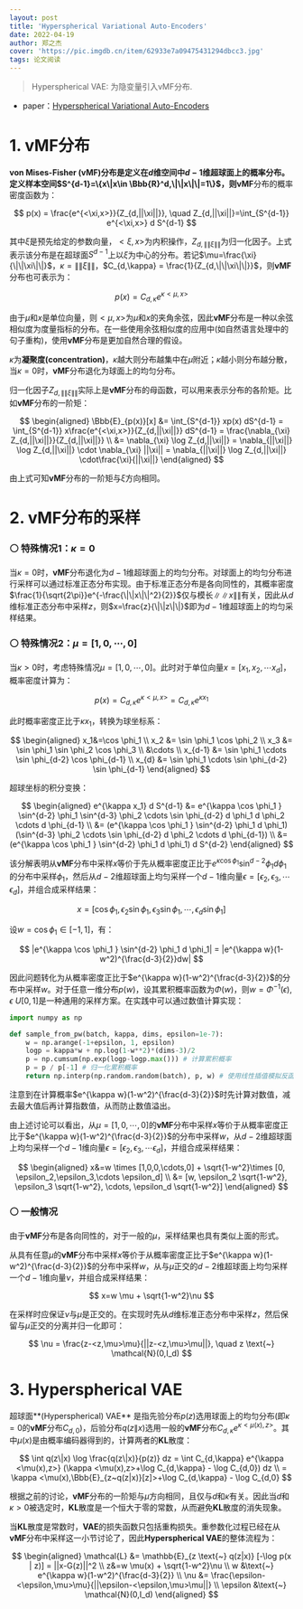 ```yaml
---
layout: post
title: 'Hyperspherical Variational Auto-Encoders'
date: 2022-04-19
author: 郑之杰
cover: 'https://pic.imgdb.cn/item/62933e7a09475431294dbcc3.jpg'
tags: 论文阅读
---
```


> Hyperspherical VAE: 为隐变量引入vMF分布.

- paper：[Hyperspherical Variational Auto-Encoders](https://arxiv.org/abs/1804.00891)


# 1. vMF分布

**von Mises-Fisher (vMF)**分布是定义在$d$维空间中$d-1$维超球面上的概率分布。定义样本空间$S^{d-1}=\{x\|x\in \Bbb{R}^d,\|\|x\|\|=1\}$，则**vMF**分布的概率密度函数为：

$$ p(x) = \frac{e^{<\xi,x>}}{Z_{d,||\xi||}}, \quad Z_{d,||\xi||}=\int_{S^{d-1}} e^{<\xi,x>} d S^{d-1} $$

其中$\xi$是预先给定的参数向量，$<\xi,x>$为内积操作，$Z_{d,\|\|\xi\|\|}$为归一化因子。上式表示该分布是在超球面$S^{d-1}$上以$\xi$为中心的分布。若记$\mu=\frac{\xi}{\|\|\xi\|\|}$，$\kappa=\|\|\xi\|\|$，$C_{d,\kappa} = \frac{1}{Z_{d,\|\|\xi\|\|}}$，则**vMF**分布也可表示为：

$$ p(x) = C_{d,\kappa} e^{\kappa <\mu,x>} $$

由于$\mu$和$x$是单位向量，则$<\mu,x>$为$\mu$和$x$的夹角余弦，因此**vMF**分布是一种以余弦相似度为度量指标的分布。在一些使用余弦相似度的应用中(如自然语言处理中的句子重构)，使用**vMF**分布是更加自然合理的假设。

$\kappa$为**凝聚度(concentration)**，$\kappa$越大则分布越集中在$\mu$附近；$\kappa$越小则分布越分散，当$\kappa=0$时，**vMF**分布退化为球面上的均匀分布。

归一化因子$Z_{d,\|\|\xi\|\|}$实际上是**vMF**分布的母函数，可以用来表示分布的各阶矩。比如**vMF**分布的一阶矩：

$$ \begin{aligned} \Bbb{E}_{p(x)}[x] &= \int_{S^{d-1}} xp(x) dS^{d-1} = \int_{S^{d-1}} x\frac{e^{<\xi,x>}}{Z_{d,||\xi||}} dS^{d-1} = \frac{\nabla_{\xi} Z_{d,||\xi||}}{Z_{d,||\xi||}} \\ &= \nabla_{\xi} \log Z_{d,||\xi||} = \nabla_{||\xi||} \log Z_{d,||\xi||} \cdot \nabla_{\xi} ||\xi|| = \nabla_{||\xi||} \log Z_{d,||\xi||} \cdot\frac{\xi}{||\xi||} \end{aligned} $$

由上式可知**vMF**分布的一阶矩与$\xi$方向相同。

# 2. vMF分布的采样

### ⚪ 特殊情况1：$\kappa=0$

当$\kappa=0$时，**vMF**分布退化为$d-1$维超球面上的均匀分布。对球面上的均匀分布进行采样可以通过标准正态分布实现。由于标准正态分布是各向同性的，其概率密度$\frac{1}{\sqrt{2\pi}}e^{-\frac{\|\|x\|\|^2}{2}}$仅与模长$\|\|x\|\|$有关，因此从$d$维标准正态分布中采样$z$，则$x=\frac{z}{\|\|z\|\|}$即为$d-1$维超球面上的均匀采样结果。


### ⚪ 特殊情况2：$\mu=[1,0,\cdots,0]$

当$\kappa>0$时，考虑特殊情况$\mu=[1,0,\cdots,0]$。此时对于单位向量$x=[x_1,x_2,\cdots x_d]$，概率密度计算为：

$$ p(x) = C_{d,\kappa} e^{\kappa <\mu,x>}= C_{d,\kappa} e^{\kappa x_1} $$

此时概率密度正比于$\kappa x_1$，转换为球坐标系：

$$ \begin{aligned} x_1&=\cos \phi_1 \\ x_2 &= \sin \phi_1 \cos \phi_2 \\ x_3 &= \sin \phi_1 \sin \phi_2 \cos \phi_3 \\ &\cdots \\ x_{d-1} &= \sin \phi_1 \cdots \sin \phi_{d-2} \cos \phi_{d-1} \\ x_{d} &= \sin \phi_1 \cdots \sin \phi_{d-2} \sin \phi_{d-1} \end{aligned} $$

超球坐标的积分变换：

$$ \begin{aligned} e^{\kappa x_1} d S^{d-1} &= e^{\kappa \cos \phi_1 } \sin^{d-2} \phi_1 \sin^{d-3} \phi_2 \cdots \sin \phi_{d-2} d \phi_1 d \phi_2 \cdots d \phi_{d-1} \\ &= (e^{\kappa \cos \phi_1 } \sin^{d-2} \phi_1 d \phi_1) (\sin^{d-3} \phi_2 \cdots \sin \phi_{d-2}  d \phi_2 \cdots d \phi_{d-1}) \\ &= (e^{\kappa \cos \phi_1 } \sin^{d-2} \phi_1 d \phi_1) d S^{d-2} \end{aligned} $$

该分解表明从**vMF**分布中采样$x$等价于先从概率密度正比于$e^{\kappa \cos \phi_1 } \sin^{d-2} \phi_1 d \phi_1$的分布中采样$\phi_1$，然后从$d-2$维超球面上均匀采样一个$d-1$维向量$\epsilon=[\epsilon_2,\epsilon_3,\cdots \epsilon_d]$，并组合成采样结果：

$$ x = [\cos \phi_1, \epsilon_2 \sin \phi_1, \epsilon_3 \sin \phi_1, \cdots, \epsilon_d \sin \phi_1] $$

设$w=\cos \phi_1 \in [-1,1]$，有：

$$  |e^{\kappa \cos \phi_1 } \sin^{d-2} \phi_1 d \phi_1| = |e^{\kappa w}(1-w^2)^{\frac{d-3}{2}}dw|  $$

因此问题转化为从概率密度正比于$e^{\kappa w}(1-w^2)^{\frac{d-3}{2}}$的分布中采样$w$。对于任意一维分布$p(w)$，设其累积概率函数为$\Phi(w)$，则$w=\Phi^{-1}(\epsilon),\epsilon\text{~}U[0,1]$是一种通用的采样方案。在实践中可以通过数值计算实现：

```python
import numpy as np

def sample_from_pw(batch, kappa, dims, epsilon=1e-7):
    w = np.arange(-1+epsilon, 1, epsilon)
    logp = kappa*w + np.log(1-w**2)*(dims-3)/2
    p = np.cumsum(np.exp(logp-logp.max())) # 计算累积概率
    p = p / p[-1] # 归一化累积概率
    return np.interp(np.random.random(batch), p, w) # 使用线性插值模拟反函数
```

注意到在计算概率$e^{\kappa w}(1-w^2)^{\frac{d-3}{2}}$时先计算对数值，减去最大值后再计算指数值，从而防止数值溢出。

由上述讨论可以看出，从$\mu=[1,0,\cdots,0]$的**vMF**分布中采样$x$等价于从概率密度正比于$e^{\kappa w}(1-w^2)^{\frac{d-3}{2}}$的分布中采样$w$，从$d-2$维超球面上均匀采样一个$d-1$维向量$\epsilon=[\epsilon_2,\epsilon_3,\cdots \epsilon_d]$，并组合成采样结果：

$$ \begin{aligned} x&=w \times [1,0,0,\cdots,0] + \sqrt{1-w^2}\times [0, \epsilon_2,\epsilon_3,\cdots \epsilon_d] \\ &= [w, \epsilon_2 \sqrt{1-w^2}, \epsilon_3 \sqrt{1-w^2}, \cdots, \epsilon_d \sqrt{1-w^2}] \end{aligned} $$

### ⚪ 一般情况

由于**vMF**分布是各向同性的，对于一般的$\mu$，采样结果也具有类似上面的形式。

从具有任意$\mu$的**vMF**分布中采样$x$等价于从概率密度正比于$e^{\kappa w}(1-w^2)^{\frac{d-3}{2}}$的分布中采样$w$，从与$\mu$正交的$d-2$维超球面上均匀采样一个$d-1$维向量$\nu$，并组合成采样结果：

$$  x=w \mu + \sqrt{1-w^2}\nu $$

在采样时应保证$\nu$与$\mu$是正交的。在实现时先从$d$维标准正态分布中采样$z$，然后保留与$\mu$正交的分离并归一化即可：

$$ \nu = \frac{z-<z,\mu>\mu}{||z-<z,\mu>\mu||}, \quad z \text{~} \mathcal{N}(0,I_d) $$

# 3. Hyperspherical VAE
超球面**(Hyperspherical) VAE** 是指先验分布$p(z)$选用球面上的均匀分布(即$\kappa=0$的**vMF**分布$C_{d,0}$)，后验分布$q(z\|x)$选用一般的**vMF**分布$C_{d,\kappa} e^{\kappa <\mu(x),z>}$。其中$\mu(x)$是由概率编码器得到的，计算两者的**KL**散度：

$$ \int q(z\|x) \log \frac{q(z\|x)}{p(z)} dz = \int C_{d,\kappa} e^{\kappa <\mu(x),z>} (\kappa <\mu(x),z>+\log C_{d,\kappa} - \log C_{d,0}) dz \\ = \kappa <\mu(x),\Bbb{E}_{z~q(z|x)}[z]>+\log C_{d,\kappa} - \log C_{d,0} $$

根据之前的讨论，**vMF**分布的一阶矩与$\mu$方向相同，且仅与$d$和$\kappa$有关。因此当$d$和$\kappa>0$被选定时，**KL**散度是一个恒大于零的常数，从而避免**KL**散度的消失现象。

当**KL**散度是常数时，**VAE**的损失函数只包括重构损失。重参数化过程已经在从**vMF**分布中采样这一小节讨论了，因此**Hyperspherical VAE**的整体流程为：

$$ \begin{aligned} \mathcal{L}  &= \mathbb{E}_{z \text{~} q(z|x)} [-\log p(x | z)] = ||x-G(z)||^2 \\ z&=w \mu(x) + \sqrt{1-w^2}\nu \\ w &\text{~} e^{\kappa w}(1-w^2)^{\frac{d-3}{2}} \\  \nu &= \frac{\epsilon-<\epsilon,\mu>\mu}{||\epsilon-<\epsilon,\mu>\mu||} \\ \epsilon &\text{~} \mathcal{N}(0,I_d) \end{aligned} $$

